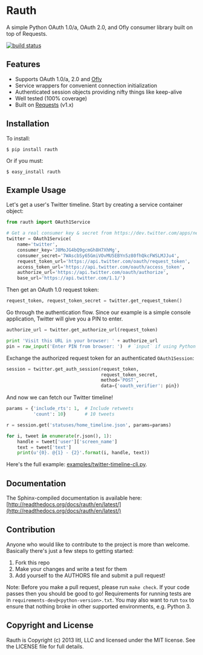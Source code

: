 # Rauth

A simple Python OAuth 1.0/a, OAuth 2.0, and Ofly consumer library built on top
of Requests.

[![build status](https://secure.travis-ci.org/maxcountryman/rauth.png?branch=master)](https://travis-ci.org/#!/maxcountryman/rauth)


## Features

* Supports OAuth 1.0/a, 2.0 and [Ofly](http://www.shutterfly.com/documentation/start.sfly)
* Service wrappers for convenient connection initialization
* Authenticated session objects providing nifty things like keep-alive
* Well tested (100% coverage)
* Built on [Requests](https://github.com/kennethreitz/requests) (v1.x)


## Installation

To install:

    $ pip install rauth

Or if you must:

    $ easy_install rauth


## Example Usage

Let's get a user's Twitter timeline. Start by creating a service container 
object:

```python
from rauth import OAuth1Service

# Get a real consumer key & secret from https://dev.twitter.com/apps/new
twitter = OAuth1Service(
    name='twitter',
    consumer_key='J8MoJG4bQ9gcmGh8H7XhMg',
    consumer_secret='7WAscbSy65GmiVOvMU5EBYn5z80fhQkcFWSLMJJu4',
    request_token_url='https://api.twitter.com/oauth/request_token',
    access_token_url='https://api.twitter.com/oauth/access_token',
    authorize_url='https://api.twitter.com/oauth/authorize',
    base_url='https://api.twitter.com/1.1/')
```

Then get an OAuth 1.0 request token:

```python
request_token, request_token_secret = twitter.get_request_token()
```

Go through the authentication flow.  Since our example is a simple console
application, Twitter will give you a PIN to enter.

```python
authorize_url = twitter.get_authorize_url(request_token)

print 'Visit this URL in your browser: ' + authorize_url
pin = raw_input('Enter PIN from browser: ')  # `input` if using Python 3!
```

Exchange the authorized request token for an authenticated `OAuth1Session`:

```python
session = twitter.get_auth_session(request_token,
                                   request_token_secret,
                                   method='POST',
                                   data={'oauth_verifier': pin})
```

And now we can fetch our Twitter timeline!

```python
params = {'include_rts': 1,  # Include retweets
          'count': 10}       # 10 tweets

r = session.get('statuses/home_timeline.json', params=params)

for i, tweet in enumerate(r.json(), 1):
    handle = tweet['user']['screen_name']
    text = tweet['text']
    print(u'{0}. @{1} - {2}'.format(i, handle, text))
```

Here's the full example: [examples/twitter-timeline-cli.py](https://github.com/maxcountryman/rauth/blob/master/examples/twitter-timeline-cli.py).


## Documentation

The Sphinx-compiled documentation is available here: [http://readthedocs.org/docs/rauth/en/latest/](http://readthedocs.org/docs/rauth/en/latest/)


## Contribution

Anyone who would like to contribute to the project is more than welcome.
Basically there's just a few steps to getting started:

1. Fork this repo
2. Make your changes and write a test for them
3. Add yourself to the AUTHORS file and submit a pull request!

Note: Before you make a pull request, please run `make check`. If your code
passes then you should be good to go! Requirements for running tests are in
`requirements-dev@<python-version>.txt`. You may also want to run `tox` to
ensure that nothing broke in other supported environments, e.g. Python 3.

## Copyright and License

Rauth is Copyright (c) 2013 litl, LLC and licensed under the MIT license.
See the LICENSE file for full details.
